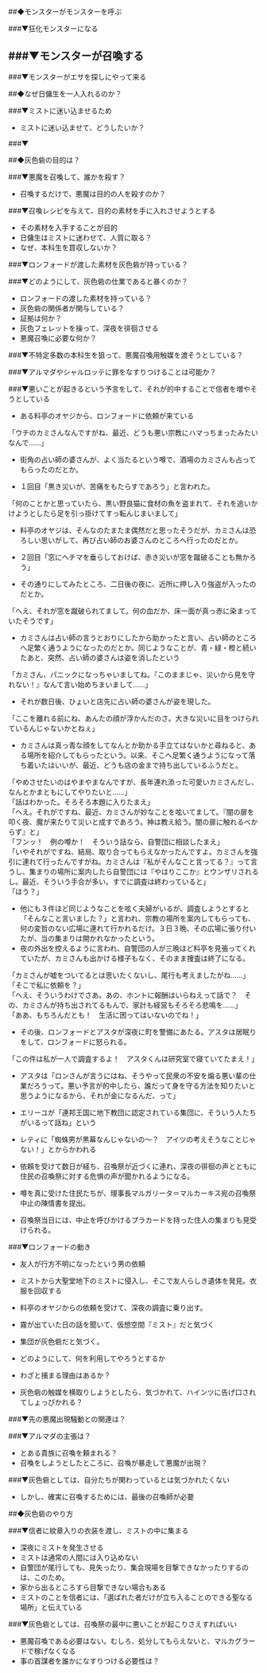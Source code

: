   
##◆モンスターがモンスターを呼ぶ  
  
###▼狂化モンスターになる  
  
###▼モンスターが召喚する  
-   
  
###▼モンスターがエサを探しにやって来る  
  
  
  
##◆なぜ日傭生を一人入れるのか？  
  
###▼ミストに迷い込ませるため  
- ミストに迷い込ませて、どうしたいか？  
  
###▼  
  
  
##◆灰色砦の目的は？  
  
###▼悪魔を召喚して、誰かを殺す？  
- 召喚するだけで、悪魔は目的の人を殺すのか？  
  
###▼召喚レシピを与えて、目的の素材を手に入れさせようとする  
- その素材を入手することが目的  
- 日傭生はミストに迷わせて、人質に取る？  
- なぜ、本科生を買収しないか？  
  
###▼ロンフォードが渡した素材を灰色砦が持っている？  
  
###▼どのようにして、灰色砦の仕業であると暴くのか？  
- ロンフォードの渡した素材を持っている？  
- 灰色砦の関係者が関与している？  
- 証拠は何か？  
 - 灰色フェレットを操って、深夜を徘徊させる  
 - 悪魔召喚に必要な何か？  
  
  
###▼不特定多数の本科生を狙って、悪魔召喚用触媒を渡そうとしている？  
  
###▼アルマダやシャルロッテに罪をなすりつけることは可能か？  
  
  
###▼悪いことが起きるという予言をして、それが的中することで信者を増やそうとしている  
- ある料亭のオヤジから、ロンフォードに依頼が来ている  
  
「ウチのカミさんなんですがね、最近、どうも悪い宗教にハマっちまったみたいなんで……」  
  
- 街角の占い師の婆さんが、よく当たるという噂で、酒場のカミさんも占ってもらったのだとか。  
  
- １回目「黒き災いが、苦痛をもたらすであろう」と言われた。  
  
「何のことかと思っていたら、黒い野良猫に食材の魚を盗まれて、それを追いかけようとしたら足を引っ掛けてすっ転んじまいまして」  
  
- 料亭のオヤジは、そんなのたまたま偶然だと思ったそうだが、カミさんは恐ろしい思いがして、再び占い師のお婆さんのところへ行ったのだとか。  
  
- ２回目「窓にヘチマを垂らしておけば、赤き災いが窓を蹴破ることも無かろう」  
  
- その通りにしてみたところ、二日後の夜に、近所に押し入り強盗が入ったのだとか。  
  
「へえ、それが窓を蹴破られてまして。何の血だか、床一面が真っ赤に染まっていたそうです」  
  
- カミさんは占い師の言うとおりにしたから助かったと言い、占い師のところへ足繁く通うようになったのだとか。同じようなことが、青・緑・橙と続いたあと、突然、占い師の婆さんは姿を消したという  
  
「カミさん、パニックになっちゃいましてね。『このままじゃ、災いから見を守れない！』なんて言い始めちまいまして……」  
  
- それが数日後、ひょいと店先に占い師の婆さんが姿を現した。  
  
「ここを離れる前にね、あんたの顔が浮かんだのさ。大きな災いに目をつけられているんじゃないかとねぇ」  
  
- カミさんは真っ青な顔をしてなんとか助かる手立てはないかと尋ねると、ある場所を紹介してもらったという。以来、そこへ足繁く通うようになって落ち着いたはいいが、最近、どうも店の金まで持ち出しているふうだと。  
  
「やめさせたいのはやまやまなんですが、長年連れ添った可愛いカミさんだし、なんとかまともにしてやりたいと……」  
「話はわかった。そろそろ本題に入りたまえ」  
「へえ。それがですね、最近、カミさんが妙なことを呟いてまして。『闇の扉を叩く夜、魔が来たりて災いと成すであろう。神は教え給う。闇の扉に触れるべからず』と」  
「フンッ！　例の噂か！　そういう話なら、自警団に相談したまえ」  
「いやそれがですね、結局、取り合ってもらえなかったんですよ。カミさんを強引に連れて行ったんですがね。カミさんは『私がそんなこと言ってる？』って言うし、集まりの場所に案内したら自警団には『やはりここか』とウンザリされるし。最近、そういう手合が多い。すでに調査は終わっていると」  
「ほう？」  
  
- 他にも３件ほど同じようなことを呟く夫婦がいるが、調査しようとすると「そんなこと言いました？」と言われ、宗教の場所を案内してもらっても、何の変哲のない広場に連れて行かれるだけ。３日３晩、その広場に張り付いたが、当の集まりは開かれなかったという。  
- 夜の外出を控えるように言われ、自警団の人が三晩ほど料亭を見張ってくれていたが、カミさんも出かける様子もなく、そのまま捜査は終了になる。  
  
「カミさんが嘘をついてるとは思いたくないし、尾行も考えましたがね……」  
「そこで私に依頼を？」  
「へえ、そういうわけでさあ。あの、ホントに報酬はいらねえって話で？　その、カミさんが持ち出されてるもんで、家計も経営もそろそろ悲鳴を……」  
「ああ、もちろんだとも！　生活に困ってはいないのでね！」  
  
- その後、ロンフォードとアスタが深夜に町を警備にあたる。アスタは居眠りをして、ロンフォードに怒られる。  
  
「この件は私が一人で調査するよ！　アスタくんは研究室で寝ていてたまえ！」  
  
- アスタは「ロンさんが言うにはね、そうやって民衆の不安を煽る悪い輩の仕業だろうって。悪い予言が的中したら、誰だって身を守る方法を知りたいと思うようになるから、それが金になるんだ、って」  
- エリーユが「連邦王国に地下教団に認定されている集団に、そういう人たちがいるって話ね」という  
- レティに「蜘蛛男が黒幕なんじゃないの～？　アイツの考えそうなことじゃない！」とからかわれる  
  
- 依頼を受けて数日が経ち、召喚祭が近づくに連れ、深夜の徘徊の声とともに住民の召喚祭に対する危惧の声が聞かれるようになる。  
- 噂を真に受けた住民たちが、理事長マルガリータ＝マルカーキス宛の召喚祭中止の陳情書を提出。  
- 召喚祭当日には、中止を呼びかけるプラカードを持った住人の集まりも見受けられる。  
  
  
###▼ロンフォードの動き  
- 友人が行方不明になったという男の依頼  
 - ミストから大聖堂地下のミストに侵入し、そこで友人らしき遺体を発見。衣服を回収する  
  
- 料亭のオヤジからの依頼を受けて、深夜の調査に乗り出す。  
 - 霧が出ていた日の話を聞いて、仮想空間『ミスト』だと気づく  
- 集団が灰色砦だと気づく。  
- どのようにして、何を利用してやろうとするか  
- わざと捕まる理由はあるか？  
 - 灰色砦の触媒を横取りしようとしたら、気づかれて、ハインツに告げ口されてしょっぴかれる？  
  
###▼先の悪魔出現騒動との関連は？  
  
###▼アルマダの主張は？  
- とある貴族に召喚を頼まれる？  
- 召喚をしようとしたところに、召喚が暴走して悪魔が出現？  
  
  
  
###▼灰色砦としては、自分たちが関わっているとは気づかれたくない  
- しかし、確実に召喚するためには、最後の召喚師が必要  
  
  
##◆灰色砦のやり方  
  
###▼信者に紋章入りの衣装を渡し、ミストの中に集まる  
- 深夜にミストを発生させる  
- ミストは通常の人間には入り込めない  
 - 自警団が尾行しても、見失ったり、集会現場を目撃できなかったりするのは、このため。  
 - 家から出るところすら目撃できない場合もある  
- ミストのことを信者には、「選ばれた者だけが立ち入ることのできる聖なる場所」と伝えている  
  
###▼灰色砦としては、召喚祭の最中に悪いことが起こりさえすればいい  
- 悪魔召喚である必要はない。むしろ、処分してもらえないと、マルカグラードで稼げなくなる  
- 事の首謀者を誰かになすりつける必要性は？  
  
  
  
